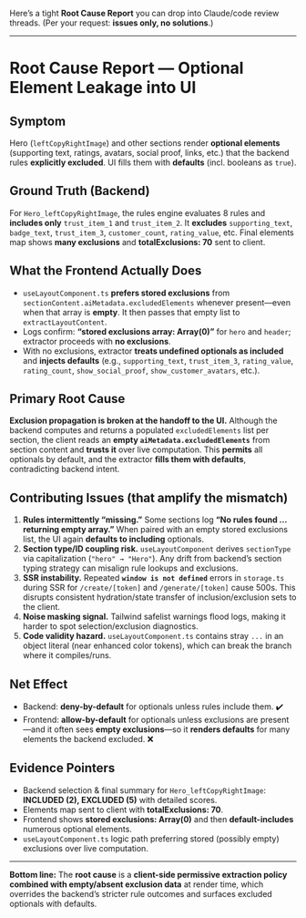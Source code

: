Here’s a tight **Root Cause Report** you can drop into Claude/code review threads. (Per your request: **issues only, no solutions**.)

---

# Root Cause Report — Optional Element Leakage into UI

## Symptom

Hero (`leftCopyRightImage`) and other sections render **optional elements** (supporting text, ratings, avatars, social proof, links, etc.) that the backend rules **explicitly excluded**. UI fills them with **defaults** (incl. booleans as `true`). &#x20;

## Ground Truth (Backend)

For `Hero_leftCopyRightImage`, the rules engine evaluates 8 rules and **includes only** `trust_item_1` and `trust_item_2`. It **excludes** `supporting_text`, `badge_text`, `trust_item_3`, `customer_count`, `rating_value`, etc. Final elements map shows **many exclusions** and **totalExclusions: 70** sent to client.  &#x20;

## What the Frontend Actually Does

* `useLayoutComponent.ts` **prefers stored exclusions** from `sectionContent.aiMetadata.excludedElements` whenever present—even when that array is **empty**. It then passes that empty list to `extractLayoutContent`. &#x20;
* Logs confirm: **“stored exclusions array: Array(0)”** for `hero` and `header`; extractor proceeds with **no exclusions**. &#x20;
* With no exclusions, extractor **treats undefined optionals as included** and **injects defaults** (e.g., `supporting_text`, `trust_item_3`, `rating_value`, `rating_count`, `show_social_proof`, `show_customer_avatars`, etc.).&#x20;

## Primary Root Cause

**Exclusion propagation is broken at the handoff to the UI.**
Although the backend computes and returns a populated `excludedElements` list per section, the client reads an **empty `aiMetadata.excludedElements`** from section content and **trusts it** over live computation. This **permits** all optionals by default, and the extractor **fills them with defaults**, contradicting backend intent.  &#x20;

## Contributing Issues (that amplify the mismatch)

1. **Rules intermittently “missing.”** Some sections log **“No rules found … returning empty array.”** When paired with an empty stored exclusions list, the UI again **defaults to including** optionals. &#x20;
2. **Section type/ID coupling risk.** `useLayoutComponent` derives `sectionType` via capitalization (`"hero" → "Hero"`). Any drift from backend’s section typing strategy can misalign rule lookups and exclusions.&#x20;
3. **SSR instability.** Repeated **`window is not defined`** errors in `storage.ts` during SSR for `/create/[token]` and `/generate/[token]` cause 500s. This disrupts consistent hydration/state transfer of inclusion/exclusion sets to the client.  &#x20;
4. **Noise masking signal.** Tailwind safelist warnings flood logs, making it harder to spot selection/exclusion diagnostics.&#x20;
5. **Code validity hazard.** `useLayoutComponent.ts` contains stray `...` in an object literal (near enhanced color tokens), which can break the branch where it compiles/runs.&#x20;

## Net Effect

* Backend: **deny-by-default** for optionals unless rules include them. ✔️
* Frontend: **allow-by-default** for optionals unless exclusions are present—and it often sees **empty exclusions**—so it **renders defaults** for many elements the backend excluded. ❌

## Evidence Pointers

* Backend selection & final summary for `Hero_leftCopyRightImage`: **INCLUDED (2), EXCLUDED (5)** with detailed scores. &#x20;
* Elements map sent to client with **totalExclusions: 70**.&#x20;
* Frontend shows **stored exclusions: Array(0)** and then **default-includes** numerous optional elements.&#x20;
* `useLayoutComponent.ts` logic path preferring stored (possibly empty) exclusions over live computation.&#x20;

---

**Bottom line:** The **root cause** is a **client-side permissive extraction policy combined with empty/absent exclusion data** at render time, which overrides the backend’s stricter rule outcomes and surfaces excluded optionals with defaults.
